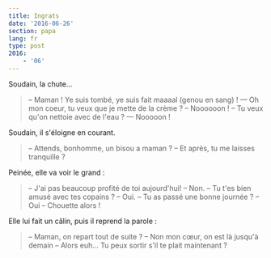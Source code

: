 ```yaml
---
title: Ingrats
date: '2016-06-26'
section: papa
lang: fr
type: post
2016:
    - '06'
---
```


Soudain, la chute…

<!-- more -->

> – Maman ! Ye suis tombé, ye suis fait maaaal (genou en sang) !
> — Oh mon coeur, tu veux que je mette de la crème ?
> – Noooooon !
> – Tu veux qu'on nettoie avec de l'eau ?
> — Nooooon !

Soudain, il s'éloigne en courant.

> – Attends, bonhomme, un bisou a maman ?
> – Et après, tu me laisses tranquille ?

Peinée, elle va voir le grand :

> – J'ai pas beaucoup profité de toi aujourd'hui!
> – Non.
> – Tu t'es bien amusé avec tes copains ?
> – Oui.
> – Tu as passé une bonne journée ?
> – Oui
> – Chouette alors !

Elle lui fait un câlin, puis il reprend la parole :

> – Maman, on repart tout de suite ?
> – Non mon cœur, on est là jusqu'à demain
> – Alors euh… Tu peux sortir s'il te plait maintenant ?
